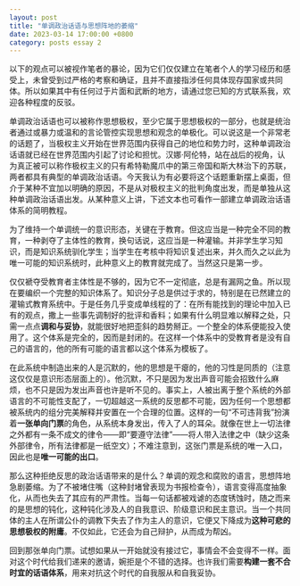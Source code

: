 ```yaml
---
layout: post
title: "单调政治话语与思想阵地的萎缩"
date: 2023-03-14 17:00:00 +0800
category: posts essay 2
---
```




以下的观点可以被视作笔者的暴论，因为它们仅仅建立在笔者个人的学习经历和感受上，未曾受到过严格的考察和确证，且并不直接指涉任何具体现存国家或共同体。所以如果其中有任何过于片面和武断的地方，请通过您已知的方式联系我，欢迎各种程度的反驳。

单调政治话语也可以被称作思想极权，至少它属于思想极权的一部分，也就是统治者通过或暴力或温和的言论管控实现思想和观念的单极化。可以说这是一个非常老的话题了，当极权主义开始在世界范围内获得自己的地位和势力时，这种单调政治话语就已经在世界范围内引起了讨论和担忧。汉娜·阿伦特，站在战后的视角，认为真正被可以称作极权主义的只有希特勒魔爪中的第三帝国和斯大林治下的苏联，两者都具有典型的单调政治话语。今天我认为有必要将这个话题重新摆上桌面，但介于某种不宜加以明确的原因，不是从对极权主义的批判角度出发，而是单独从这种单调政治话语出发。从某种意义上讲，下述文本也可看作一部建立单调政治话语体系的简明教程。

为了维持一个单调统一的意识形态，关键在于教育。但这应当是一种完全不同的教育，一种剥夺了主体性的教育，换句话说，这应当是一种灌输。并非学生学习知识，而是知识系统驯化学生；当学生在考核中将知识复述出来，并久而久之以此为唯一可能的知识系统时，此种意义上的教育就完成了。当然这只是第一步。

仅仅褫夺受教育者主体性是不够的，因为它不一定彻底，总是有漏网之鱼。所以现在要编织一个完整的知识体系了。知识分子总是供过于求的，特别是在已然建立的灌输式教育系统中。于是任务几乎变成单线程的了：在所有能找到的理论中加入已有的观点，撒上一些事先调制好的批评和香料；如果有什么明显难以解释之处，只需一点点**调和与妥协**，就能很好地把歪斜的趋势掰正。一个整全的体系便能投入使用了。这个体系是完全的，因而是封闭的。在这样一个体系中的受教育者是没有自己的语言的，他的所有可能的语言都以这个体系为模板了。

在此系统中制造出来的人是沉默的，他的思想是干瘪的，他的习性是同质的（注意这仅仅是意识形态层面上的）。他沉默，不只是因为发出声音可能会招致什么麻烦，也不只是因为发出声音也许是听不见的。事实上，人被出离于整个系统的外部语言的不可能性支配了，一切超越这一系统的反思都不可能，因为任何一个思想都被系统内的组分完美解释并安置在一个合理的位置。这样的一句“不可违背我”扮演着**一张单向门票**的角色，从系统本身发出，传入了人的耳朵。就像在世上一切法律之外都有一条不成文的律令——即“要遵守法律”——将人带入法律之中（缺少这条外部律令，所有法律都是一纸空文）；不难注意到，这张门票是系统的唯一入口，因此也是**唯一可能的出口**。

那么这种拒绝反思的政治话语带来的是什么？单调的观念和腐败的语言，思想阵地急剧萎缩。为了不被堵住嘴（这种封堵曾表现为书报检查令），语言变得高度抽象化，从而也失去了其应有的严肃性。当每一句话都被戏谑的态度锈蚀时，随之而来的是思想的钝化，这种钝化涉及人的自我意识、阶级意识和民主意识。当一个共同体的主人在所谓公仆的调教下失去了作为主人的意识，它便又下降成为**这种可悲的思想极权的附庸**。不仅如此，它还会为自己辩护，从而成为帮凶。

回到那张单向门票。试想如果从一开始就没有接过它，事情会不会变得不一样。面对这个时代给我们递来的邀请，婉拒是个不错的选择。也许我们需要**构建一套不合时宜的话语体系**，用来对抗这个时代的自我服从和自我妥协。